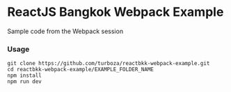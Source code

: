 # ReactJS Bangkok Webpack Example

Sample code from the Webpack session

### Usage

```
git clone https://github.com/turboza/reactbkk-webpack-example.git
cd reactbkk-webpack-example/EXAMPLE_FOLDER_NAME
npm install
npm run dev
```
